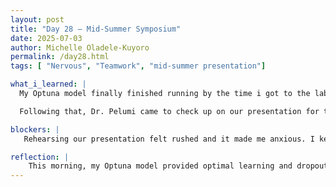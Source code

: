 ```yaml
---
layout: post
title: "Day 28 – Mid-Summer Symposium"
date: 2025-07-03
author: Michelle Oladele-Kuyoro
permalink: /day28.html
tags: [ "Nervous", "Teamwork", "mid-summer presentation"]

what_i_learned: |
  My Optuna model finally finished running by the time i got to the lab this morning. It gave me the learning rate as well as the dropout rate that will be produce better results with the Adam optimizer. After I got the results, I tried running it with the new learning rate and drop out value provided to me, and for the first time, I was able to see stellar results with the Adam and AdamW optimizer. Adam gave me better results with little to no mis classification in the confusion matrix display. I was very happy with this and shared the results with my team members. 

  Following that, Dr. Pelumi came to check up on our presentation for tomorrow, to practice with us once again and see our demo video. At this time, Yusrah and I had been editing the video by combining all the submission into one video. It was very stressful as it felt like we were rushing. I hadn't even been stressed as much at the beginning of the day. However, we were able to submit the video before the deadline, and i think it came out pretty good. We were going over the time limit when practicing our presentation but we condensed the time even though it felt like we were going through the slides in a rush. I believe that we are somewhat prepared for tomorrow, and any details can be finalized later. 

blockers: |
   Rehearsing our presentation felt rushed and it made me anxious. I kept mixing up the words on my slide. 

reflection: |
    This morning, my Optuna model provided optimal learning and dropout rates, leading to impressive results with the Adam optimizer. I was excited to share these findings with my team, but the stress of editing our demo video quickly set in as we rushed to meet the deadline. Although we managed to submit it on time, our practice felt hurried, which made me a bit anxious. Despite this, I believe we are mostly prepared for tomorrow's presentation and can finalize any remaining details later.
---
```

